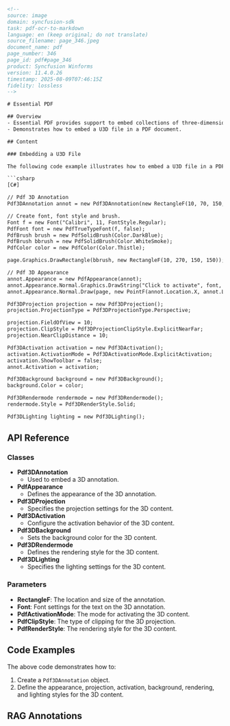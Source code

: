 ```html
<!-- 
source: image
domain: syncfusion-sdk
task: pdf-ocr-to-markdown
language: en (keep original; do not translate)
source_filename: page_346.jpeg
document_name: pdf
page_number: 346
page_id: pdf#page_346
product: Syncfusion Winforms
version: 11.4.0.26
timestamp: 2025-08-09T07:46:15Z
fidelity: lossless
-->

# Essential PDF

## Overview
- Essential PDF provides support to embed collections of three-dimensional objects (such as those used by CAD software) in PDF files using the `Pdf3DAnnotation` class.
- Demonstrates how to embed a U3D file in a PDF document.

## Content

### Embedding a U3D File

The following code example illustrates how to embed a U3D file in a PDF document.

```csharp
[C#]

// Pdf 3D Annotation
Pdf3DAnnotation annot = new Pdf3DAnnotation(new RectangleF(10, 70, 150, 150), @"...\Data\AQuick Example.u3d");

// Create font, font style and brush.
Font f = new Font("Calibri", 11, FontStyle.Regular);
PdfFont font = new PdfTrueTypeFont(f, false);
PdfBrush brush = new PdfSolidBrush(Color.DarkBlue);
PdfBrush bbrush = new PdfSolidBrush(Color.WhiteSmoke);
PdfColor color = new PdfColor(Color.Thistle);

page.Graphics.DrawRectangle(bbrush, new RectangleF(10, 270, 150, 150));

// Pdf 3D Appearance
annot.Appearance = new PdfAppearance(annot);
annot.Appearance.Normal.Graphics.DrawString("Click to activate", font, brush, new PointF(40, 40));
annot.Appearance.Normal.Draw(page, new PointF(annot.Location.X, annot.Location.Y));

Pdf3DProjection projection = new Pdf3DProjection();
projection.ProjectionType = Pdf3DProjectionType.Perspective;

projection.FieldOfView = 10;
projection.ClipStyle = Pdf3DProjectionClipStyle.ExplicitNearFar;
projection.NearClipDistance = 10;

Pdf3DActivation activation = new Pdf3DActivation();
activation.ActivationMode = Pdf3DActivationMode.ExplicitActivation;
activation.ShowToolbar = false;
annot.Activation = activation;

Pdf3DBackground background = new Pdf3DBackground();
background.Color = color;

Pdf3DRendermode rendermode = new Pdf3DRendermode();
rendermode.Style = Pdf3DRenderStyle.Solid;

Pdf3DLighting lighting = new Pdf3DLighting();
```

## API Reference

### Classes
- **Pdf3DAnnotation**
  - Used to embed a 3D annotation.
- **PdfAppearance**
  - Defines the appearance of the 3D annotation.
- **Pdf3DProjection**
  - Specifies the projection settings for the 3D content.
- **Pdf3DActivation**
  - Configure the activation behavior of the 3D content.
- **Pdf3DBackground**
  - Sets the background color for the 3D content.
- **Pdf3DRendermode**
  - Defines the rendering style for the 3D content.
- **Pdf3DLighting**
  - Specifies the lighting settings for the 3D content.

### Parameters
- **RectangleF**: The location and size of the annotation.
- **Font**: Font settings for the text on the 3D annotation.
- **PdfActivationMode**: The mode for activating the 3D content.
- **PdfClipStyle**: The type of clipping for the 3D projection.
- **PdfRenderStyle**: The rendering style for the 3D content.

## Code Examples

The above code demonstrates how to:
1. Create a `Pdf3DAnnotation` object.
2. Define the appearance, projection, activation, background, rendering, and lighting styles for the 3D content.

## RAG Annotations

<!-- tags: [syncfusion, pdf, 3d annotation, u3d, winforms, 11.4.0.26] keywords: [Pdf3DAnnotation, PdfAppearance, Pdf3DProjection, Pdf3DActivation, Pdf3DBackground, Pdf3DRendermode, Pdf3DLighting, embedding 3D content, CAD objects, U3D file] -->
```